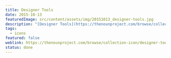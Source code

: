 ```yaml
---
title: Designer Tools
date: 2015-10-13
featuredImage: src/content/assets/img/20151013_designer-tools.jpg
description: "[Designer Tools](https://thenounproject.com/browse/collection-icon/designer-tools-6729/) is a small icon collection which I drew in Illustrator and made available as vector graphics on Noun Project."
tags:
  - icons
featured: false
weblink: https://thenounproject.com/browse/collection-icon/designer-tools-6729/
status: done
---
```


